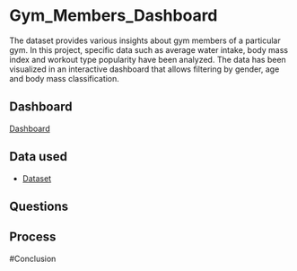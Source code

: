 # Gym_Members_Dashboard
The dataset provides various insights about gym members of a particular gym. In this project, specific data such as average water intake, body mass index and workout type popularity have been analyzed. The data has been visualized in an interactive dashboard that allows filtering by gender, age and body mass classification.

## Dashboard
<a href="https://github.com/mmaloleee/Gym_Members_Dashboard/blob/main/dashboard.png">Dashboard</a>

## Data used
- <a href="https://www.kaggle.com/datasets/valakhorasani/gym-members-exercise-dataset?resource=download">Dataset</a>

## Questions

## Process

#Conclusion
